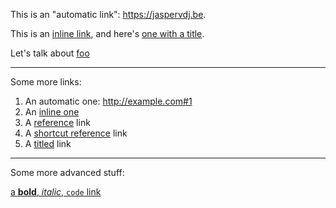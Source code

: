This is an "automatic link": <https://jaspervdj.be>.

This is an [inline link](/url), and here's [one with
a title](http://fsf.org "click here for a good time!").

Let's talk about [foo][foosite]

[foosite]: http://foo.com/

---

Some more links:

1.  An automatic one: <http://example.com#1>
2.  An [inline one](http://example.com#2)
3.  A [reference][ref] link
4.  A [shortcut reference] link
5.  A [titled] link

[ref]: http://example.com#3
[shortcut reference]: http://example.com#4
[titled]: http://example.com#5 'The title'

---

Some more advanced stuff:

[a **bold**, _italic_, `code` link](http://example.com#fmt)
